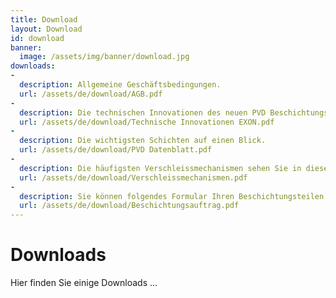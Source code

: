 ```yaml
---
title: Download
layout: Download
id: download
banner:
  image: /assets/img/banner/download.jpg
downloads:
-
  description: Allgemeine Geschäftsbedingungen.
  url: /assets/de/download/AGB.pdf
-
  description: Die technischen Innovationen des neuen PVD Beschichtungssystems EXON 1500 kombi ARC/Sputter für Sie zusammengefasst.
  url: /assets/de/download/Technische Innovationen EXON.pdf
-
  description: Die wichtigsten Schichten auf einen Blick.
  url: /assets/de/download/PVD Datenblatt.pdf
-
  description: Die häufigsten Verschleissmechanismen sehen Sie in dieser Tabelle zusammengefasst.
  url: /assets/de/download/Verschleissmechanismen.pdf
-
  description: Sie können folgendes Formular Ihren Beschichtungsteilen beilegen. Damit gewährleisten Sie die Beschichtung nach Ihren Wünschen.
  url: /assets/de/download/Beschichtungsauftrag.pdf
---
```

# Downloads

Hier finden Sie einige Downloads ...
